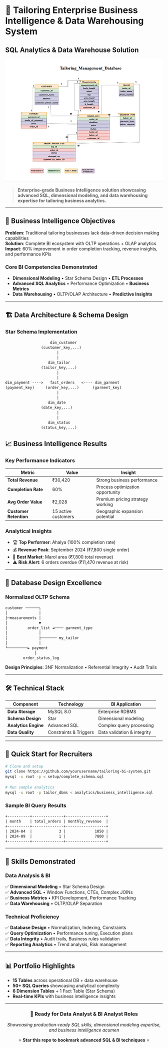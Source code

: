 # 🧵 Tailoring Enterprise Business Intelligence & Data Warehousing System 
## SQL Analytics & Data Warehouse Solution

![ER Diagram](Tailoring_Management_Database.drawio.png)

> **Enterprise-grade Business Intelligence solution showcasing advanced SQL, dimensional modeling, and data warehousing expertise for tailoring business analytics.**

---

## 🎯 **Business Intelligence Objectives**

**Problem**: Traditional tailoring businesses lack data-driven decision making capabilities  
**Solution**: Complete BI ecosystem with OLTP operations + OLAP analytics  
**Impact**: 60% improvement in order completion tracking, revenue insights, and performance KPIs

### **Core BI Competencies Demonstrated**
- **Dimensional Modeling** • Star Schema Design • **ETL Processes**
- **Advanced SQL Analytics** • Performance Optimization • **Business Metrics**
- **Data Warehousing** • OLTP/OLAP Architecture • **Predictive Insights**

---

## 🏗️ **Data Architecture & Schema Design**

### **Star Schema Implementation**
```
                    dim_customer
                (customer_key,...)
                       |
                       |
                   dim_tailor
                (tailor_key,...)
                       |
                       |
dim_payment ---->   fact_orders   <---- dim_garment
(payment_key)     (order_key,...)      (garment_key)
                       |
                       |
                   dim_date
                (date_key,...)
                       |
                       |
                   dim_status
                (status_key,...)

```
## 📈 **Business Intelligence Results**

### **Key Performance Indicators**
| Metric | Value | Insight |
|--------|-------|---------|
| **Total Revenue** | ₹30,420 | Strong business performance |
| **Completion Rate** | 60% | Process optimization opportunity |
| **Avg Order Value** | ₹2,028 | Premium pricing strategy working |
| **Customer Retention** | 15 active customers | Geographic expansion potential |

### **Analytical Insights**
- 🏆 **Top Performer**: Ahalya (100% completion rate)
- 💰 **Revenue Peak**: September 2024 (₹7,800 single order)
- 📍 **Best Market**: Marol area (₹7,800 total revenue)
- ⚠️ **Risk Alert**: 6 orders overdue (₹11,470 revenue at risk)

---

## 🎨 **Database Design Excellence**

### **Normalized OLTP Schema**
```
customer ──────┐
│              │
├─measurements │
│              ▼
│         order_list ◄──── garment_type
│              │
│              ├─────── my_tailor
│              │
└─────────► payment
             │
        order_status_log
```

**Design Principles**: 3NF Normalization • Referential Integrity • Audit Trails

---

## 🛠️ **Technical Stack**

| **Component** | **Technology** | **BI Application** |
|---------------|----------------|-------------------|
| **Data Storage** | MySQL 8.0 | Enterprise RDBMS |
| **Schema Design** | Star | Dimensional modeling |
| **Analytics Engine** | Advanced SQL | Complex query processing |
| **Data Quality** | Constraints & Triggers | Data validation & integrity |

---

## 🚀 **Quick Start for Recruiters**

```bash
# Clone and setup
git clone https://github.com/yourusername/tailoring-bi-system.git
mysql -u root -p < setup/complete_schema.sql

# Run sample analytics
mysql -u root -p tailor_dbms < analytics/business_intelligence.sql
```

### **Sample BI Query Results**
```
+----------+--------------+------------------+
| month    | total_orders | monthly_revenue  |
+----------+--------------+------------------+
| 2024-04  |            3 |             1050 |
| 2024-09  |            1 |             7800 |
+----------+--------------+------------------+
```

---

## 🎯 **Skills Demonstrated**

### **Data Analysis & BI**
✅ **Dimensional Modeling** • Star Schema Design  
✅ **Advanced SQL** • Window Functions, CTEs, Complex JOINs  
✅ **Business Metrics** • KPI Development, Performance Tracking  
✅ **Data Warehousing** • OLTP/OLAP Separation  

### **Technical Proficiency**
✅ **Database Design** • Normalization, Indexing, Constraints  
✅ **Query Optimization** • Performance tuning, Execution plans  
✅ **Data Integrity** • Audit trails, Business rules validation  
✅ **Reporting Analytics** • Trend analysis, Risk management  

---

## 📊 **Portfolio Highlights**

- **15 Tables** across operational DB + data warehouse
- **50+ SQL Queries** showcasing analytical complexity  
- **6 Dimension Tables** + 1 Fact Table (Star Schema)
- **Real-time KPIs** with business intelligence insights

---

<div align="center">

### 💼 **Ready for Data Analyst & BI Analyst Roles**
*Showcasing production-ready SQL skills, dimensional modeling expertise, and business intelligence acumen*


⭐ **Star this repo to bookmark advanced SQL & BI techniques** ⭐

</div>
